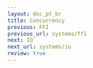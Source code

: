```yaml
---
layout: doc_pt_br
title: Concurrency
previous: FFI
previous_url: systems/ffi
next: IO
next_url: systems/io
review: true
---
```

